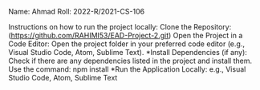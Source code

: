 Name: Ahmad Roll: 2022-R/2021-CS-106

Instructions on how to run the project locally: Clone the Repository: (https://github.com/RAHIMI53/EAD-Project-2.git) Open the Project in a Code Editor: Open the project folder in your preferred code editor (e.g., Visual Studio Code, Atom, Sublime Text). *Install Dependencies (if any): Check if there are any dependencies listed in the project and install them. Use the command: npm install *Run the Application Locally: e.g., Visual Studio Code, Atom, Sublime Text
